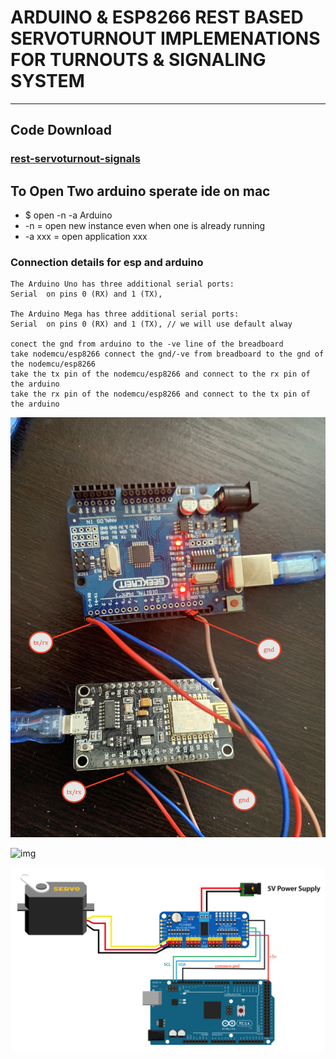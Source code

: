 # ARDUINO & ESP8266 REST BASED SERVOTURNOUT IMPLEMENATIONS FOR TURNOUTS & SIGNALING SYSTEM

--- 

## Code Download 
### [rest-servoturnout-signals](https://github.com/Adarsh-Model-Trains/jmri-mqtt-spring-transformer-wireless-eco-system/raw/v1.production/ESP-ARDUINO-SOLUTIONS/zip/rest-servoturnout-signals.zip)

## To Open Two arduino sperate ide on mac 
* $ open -n -a Arduino
* -n = open new instance even when one is already running
* -a xxx = open application xxx


### Connection details for esp and arduino 
```
The Arduino Uno has three additional serial ports: 
Serial  on pins 0 (RX) and 1 (TX), 

The Arduino Mega has three additional serial ports: 
Serial  on pins 0 (RX) and 1 (TX), // we will use default alway

conect the gnd from arduino to the -ve line of the breadboard 
take nodemcu/esp8266 connect the gnd/-ve from breadboard to the gnd of the nodemcu/esp8266
take the tx pin of the nodemcu/esp8266 and connect to the rx pin of the arduino 
take the rx pin of the nodemcu/esp8266 and connect to the tx pin of the arduino 

```


![img](../../image/con.JPG)

![img](../../image/esp-mega-conn.JPG)

![img](../../image/pca9685-servo.png)